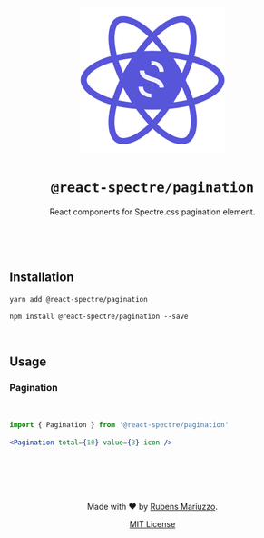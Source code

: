 <div align=center>
<img src="assets/react-spectre-logo.png" width="256" height="256">

# `@react-spectre/pagination`
React components for Spectre.css pagination element.

<br><br><br>
</div>

## Installation

```shell
yarn add @react-spectre/pagination
```

```shell
npm install @react-spectre/pagination --save
```

<br>

## Usage

### Pagination

<br>

```js
import { Pagination } from '@react-spectre/pagination'
```

```jsx
<Pagination total={10} value={3} icon />
```

<br>




<div align=center>
<br><br><br>

Made with :heart: by [Rubens Mariuzzo](https://github.com/ralesh0r).

[MIT License](LICENSE)

</div>
